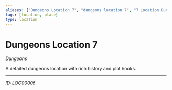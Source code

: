 ```yaml
---
aliases: ["Dungeons Location 7", "dungeons location 7", "7 Location Dungeons"]
tags: [location, place]
type: location
---
```


# Dungeons Location 7

*Dungeons*

A detailed dungeons location with rich history and plot hooks.

---
*ID: LOC00006*